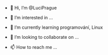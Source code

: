 - 👋 Hi, I’m @LuciPrague
- 👀 I’m interested in ...
- 🌱 I’m currently learning  programování, Linux

- 💞️ I’m looking to collaborate on ...
- 📫 How to reach me ...

<!---
LuciPrague/LuciPrague is a ✨ special ✨ repository because its `README.md` (this file) appears on your GitHub profile.
You can click the Preview link to take a look at your changes.
--->
